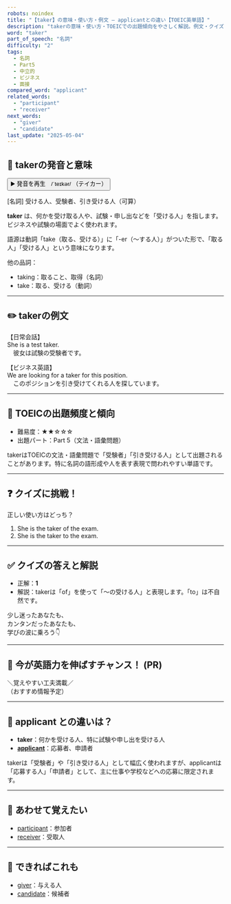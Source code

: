 ```yaml
---
robots: noindex
title: "【taker】の意味・使い方・例文 ― applicantとの違い【TOEIC英単語】"
description: "takerの意味・使い方・TOEICでの出題傾向をやさしく解説。例文・クイズ付きでapplicantとの違いもわかりやすく学べます。"
word: "taker"
part_of_speech: "名詞"
difficulty: "2"
tags:
  - 名詞
  - Part5
  - 中立的
  - ビジネス
  - 面接
compared_word: "applicant"
related_words:
  - "participant"
  - "receiver"
next_words:
  - "giver"
  - "candidate"
last_update: "2025-05-04"
---
```


## 🔰 takerの発音と意味

<button class="play-audio" onclick="playTTS('taker')">
  <span class="play-audio-main">
    ▶️ 発音を再生　/ˈteɪkər/
  </span>
  <span class="play-audio-sub">
    （テイカー）
  </span>
</button>

[名詞] 受ける人、受験者、引き受ける人（可算）

**taker** は、何かを受け取る人や、試験・申し出などを「受ける人」を指します。  
ビジネスや試験の場面でよく使われます。

語源は動詞「take（取る、受ける）」に「-er（～する人）」がついた形で、「取る人」「受ける人」という意味になります。

他の品詞：  
- taking：取ること、取得（名詞）
- take：取る、受ける（動詞）

---

## ✏️ takerの例文

【日常会話】  
She is a test taker.  
　彼女は試験の受験者です。

【ビジネス英語】  
We are looking for a taker for this position.  
　このポジションを引き受けてくれる人を探しています。

---

## 🎯 TOEICの出題頻度と傾向

- 難易度：★★☆☆☆
- 出題パート：Part 5（文法・語彙問題）

takerはTOEICの文法・語彙問題で「受験者」「引き受ける人」として出題されることがあります。特に名詞の語形成や人を表す表現で問われやすい単語です。

---

## ❓ クイズに挑戦！

正しい使い方はどっち？

1. She is the taker of the exam.  
2. She is the taker to the exam.

---

## ✅ クイズの答えと解説

- 正解：**1**
- 解説：takerは「of」を使って「～の受ける人」と表現します。「to」は不自然です。

少し迷ったあなたも、  
カンタンだったあなたも、  
学びの波に乗ろう👇️

---

## 🚀 今が英語力を伸ばすチャンス！ (PR)

<div class="info-center">
＼覚えやすい工夫満載／<br>  
（おすすめ情報予定）
</div>

---

## 🤔  applicant との違いは？

- **taker**：何かを受ける人、特に試験や申し出を受ける人
- **[applicant](/word/applicant)**：応募者、申請者

takerは「受験者」や「引き受ける人」として幅広く使われますが、applicantは「応募する人」「申請者」として、主に仕事や学校などへの応募に限定されます。

---

## 🧩 あわせて覚えたい

- [participant](/word/participant)：参加者
- [receiver](/word/receiver)：受取人

---

## 📖 できればこれも

- [giver](/word/giver)：与える人
- [candidate](/word/candidate)：候補者

<!-- cvid: aid01_bid29 -->
